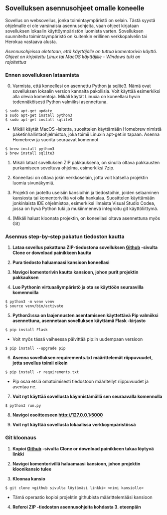 ## Sovelluksen asennusohjeet omalle koneelle

Sovellus on websovellus, jonka toimintaympäristö on selain. Tästä syystä ohjelmalle ei ole varsinaisia asennusohjeita, vaan ohjeet kirjataan sovelluksen lokaalin käyttöympäristön luomista varten. Sovelluksen suunniteltu toimintaympäristö on kuitenkin erillinen verkkopalvelin tai Herokua vastaava alusta.

*Asennusohjeissa oletetaan, että käyttäjälle on tuttua komentorivin käyttö. Ohjeet on kirjoitettu Linux tai MacOS käyttäjille - Windows tuki on rajoitettua*

### Ennen sovelluksen lataamista
0. Varmista, että koneellesi on asennettu Python ja sqlite3. Nämä ovat sovelluksen lokaalin version kannalta pakollisia. Voit käyttää esimerkiksi alla olevia komentoja. Mikäli käytät Linuxia on koneellasi hyvin todennäköisesti Python valmiiksi asennettuna.
```
$ sudo apt-get update
$ sudo apt-get install python3
$ sudo apt-get install sqlite3
```
+ Mikäli käytät MacOS -laitetta, suosittelen käyttämään Homebrew nimistä paketinhallintaohjelmistoa, joka toimii Linuxin apt-get:in tapaan. Asenna Homebrew ja suorita seuraavat komennot
```
$ brew install python3
$ brew install sqlite3
```
1. Mikäli lataat sovelluksen ZIP pakkauksena, on sinulla oltava pakkausten purkamiseen soveltuva ohjelma, esimerkiksi 7zip.

2. Koneellasi on oltava jokin verkkoselain, jotta voit katsella projektin luomia sivunäkymiä.

3. Projekti on jaoteltu useisiin kansioihin ja tiedostoihin, joiden selaaminen kansiosta tai komentoriviltä voi olla hankalaa. Suosittelen käyttämään jonkinlaista IDE ohjelmistoa, esimerkiksi ilmaista Visual Studio Codea, jossa on hyvä Python tuki ja mukiinmenevä integroitu git käyttöliittymä.

4. (Mikäli haluat kloonata projektin, on koneellasi oltava asennettuna myös Git)


### Asennus step-by-step pakatun tiedoston kautta

1. **Lataa sovellus pakattuna ZIP-tiedostona sovelluksen [Github](https://github.com/Dforssi/dyykkimestarit) -sivulta Clone or download painikkeen kautta**

2. **Pura tiedosto haluamaasi kansioon koneellasi**

3. **Navigoi komentorivin kautta kansioon, johon purit projektin pakkauksen**

4. **Luo Pythonin virtuaaliympäristö ja ota se käyttöön seuraavilla komennoilla**
```
$ python3 -m venv venv
$ source venv/bin/activate
```

5. **Python3:ssa on laajennusten asentamiseen käyttettävä Pip valmiiksi asennettuna, asennetaan sovelluksen käyttämä Flask -kirjasto**
```
$ pip install Flask
```
+ Voit myös tässä vaiheessa päivittää pip:in uudempaan versioon
```
$ pip install --upgrade pip 
```

6. **Asenna sovelluksen requirements.txt määrittelemät riippuvuudet, jotta sovellus toimii oikein**
```
$ pip install -r requirements.txt
```
+ Pip osaa etsiä omatoimisesti tiedostoon määritellyt riippuvuudet ja asentaa ne.

7. **Voit nyt käyttää sovellusta käynnistämällä sen seuraavalla komennolla**
```
$ python3 run.py
```

8. **Navigoi osoitteeseen http://127.0.0.1:5000**

9. **Voit nyt käyttää sovellusta lokaalissa verkkoympäristössä**

### Git kloonaus

1. **Kopioi [Github](https://github.com/Dforssi/dyykkimestarit) -sivulta Clone or download painikkeen takaa löytyvä linkki**

2. **Navigoi komentorivillä haluamaasi kansioon, johon projektin kloonikansio tulee**

3. **Kloonaa kansio**
```
$ git clone <github sivulta löytämäsi linkki> <nimi kansiolle>
```
+ Tämä operaatio kopioi projektin githubista määrittelemääsi kansioon

4. **Referoi ZIP -tiedoston asennusohjeita kohdasta 3. eteenpäin**
